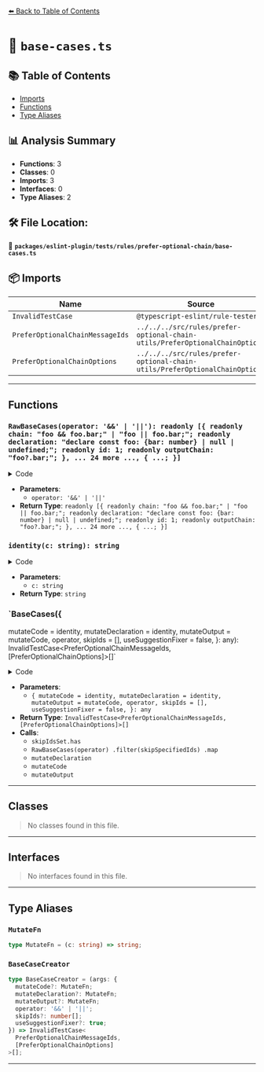 [⬅️ Back to Table of Contents](../../../../../index.md)

# 📄 `base-cases.ts`

## 📚 Table of Contents

- [Imports](#imports)
- [Functions](#functions)
- [Type Aliases](#type-aliases)

## 📊 Analysis Summary

- **Functions**: 3
- **Classes**: 0
- **Imports**: 3
- **Interfaces**: 0
- **Type Aliases**: 2

## 🛠️ File Location:
📂 **`packages/eslint-plugin/tests/rules/prefer-optional-chain/base-cases.ts`**

## 📦 Imports

| Name | Source |
|------|--------|
| `InvalidTestCase` | `@typescript-eslint/rule-tester` |
| `PreferOptionalChainMessageIds` | `../../../src/rules/prefer-optional-chain-utils/PreferOptionalChainOptions` |
| `PreferOptionalChainOptions` | `../../../src/rules/prefer-optional-chain-utils/PreferOptionalChainOptions` |


---

## Functions

### `RawBaseCases(operator: '&&' | '||'): readonly [{ readonly chain: "foo && foo.bar;" | "foo || foo.bar;"; readonly declaration: "declare const foo: {bar: number} | null | undefined;"; readonly id: 1; readonly outputChain: "foo?.bar;"; }, ... 24 more ..., { ...; }]`

<details><summary>Code</summary>

```ts
(operator: '&&' | '||') =>
  [
    // chained members
    {
      chain: `foo ${operator} foo.bar;`,
      declaration: 'declare const foo: {bar: number} | null | undefined;',
      id: 1,
      outputChain: 'foo?.bar;',
    },
    {
      chain: `foo.bar ${operator} foo.bar.baz;`,
      declaration:
        'declare const foo: {bar: {baz: number} | null | undefined};',
      id: 2,
      outputChain: 'foo.bar?.baz;',
    },
    {
      chain: `foo ${operator} foo();`,
      declaration: 'declare const foo: (() => number) | null | undefined;',
      id: 3,
      outputChain: 'foo?.();',
    },
    {
      chain: `foo.bar ${operator} foo.bar();`,
      declaration:
        'declare const foo: {bar: (() => number) | null | undefined};',
      id: 4,
      outputChain: 'foo.bar?.();',
    },
    {
      chain: `foo ${operator} foo.bar ${operator} foo.bar.baz ${operator} foo.bar.baz.buzz;`,
      declaration:
        'declare const foo: {bar: {baz: {buzz: number} | null | undefined} | null | undefined} | null | undefined;',
      id: 5,
      outputChain: 'foo?.bar?.baz?.buzz;',
    },
    {
      chain: `foo.bar ${operator} foo.bar.baz ${operator} foo.bar.baz.buzz;`,
      declaration:
        'declare const foo: {bar: {baz: {buzz: number} | null | undefined} | null | undefined};',
      id: 6,
      outputChain: 'foo.bar?.baz?.buzz;',
    },
    // case with a jump (i.e. a non-nullish prop)
    {
      chain: `foo ${operator} foo.bar ${operator} foo.bar.baz.buzz;`,
      declaration:
        'declare const foo: {bar: {baz: {buzz: number}} | null | undefined} | null | undefined;',
      id: 7,
      outputChain: 'foo?.bar?.baz.buzz;',
    },
    {
      chain: `foo.bar ${operator} foo.bar.baz.buzz;`,
      declaration:
        'declare const foo: {bar: {baz: {buzz: number}} | null | undefined};',
      id: 8,
      outputChain: 'foo.bar?.baz.buzz;',
    },
    // case where for some reason there is a doubled up expression
    {
      chain: `foo ${operator} foo.bar ${operator} foo.bar.baz ${operator} foo.bar.baz ${operator} foo.bar.baz.buzz;`,
      declaration:
        'declare const foo: {bar: {baz: {buzz: number} | null | undefined} | null | undefined} | null | undefined;',
      id: 9,
      outputChain: 'foo?.bar?.baz?.buzz;',
    },
    {
      chain: `foo.bar ${operator} foo.bar.baz ${operator} foo.bar.baz ${operator} foo.bar.baz.buzz;`,
      declaration:
        'declare const foo: {bar: {baz: {buzz: number} | null | undefined} | null | undefined} | null | undefined;',
      id: 10,
      outputChain: 'foo.bar?.baz?.buzz;',
    },
    // chained members with element access
    {
      chain: `foo ${operator} foo[bar] ${operator} foo[bar].baz ${operator} foo[bar].baz.buzz;`,
      declaration: [
        'declare const bar: string;',
        'declare const foo: {[k: string]: {baz: {buzz: number} | null | undefined} | null | undefined} | null | undefined;',
      ].join('\n'),
      id: 11,
      outputChain: 'foo?.[bar]?.baz?.buzz;',
    },
    {
      id: 12,
      // case with a jump (i.e. a non-nullish prop)
      chain: `foo ${operator} foo[bar].baz ${operator} foo[bar].baz.buzz;`,
      declaration: [
        'declare const bar: string;',
        'declare const foo: {[k: string]: {baz: {buzz: number} | null | undefined} | null | undefined} | null | undefined;',
      ].join('\n'),
      outputChain: 'foo?.[bar].baz?.buzz;',
    },
    // case with a property access in computed property
    {
      chain: `foo ${operator} foo[bar.baz] ${operator} foo[bar.baz].buzz;`,
      declaration: [
        'declare const bar: {baz: string};',
        'declare const foo: {[k: string]: {buzz: number} | null | undefined} | null | undefined;',
      ].join('\n'),
      id: 13,
      outputChain: 'foo?.[bar.baz]?.buzz;',
    },
    // chained calls
    {
      chain: `foo ${operator} foo.bar ${operator} foo.bar.baz ${operator} foo.bar.baz.buzz();`,
      declaration:
        'declare const foo: {bar: {baz: {buzz: () => number} | null | undefined} | null | undefined} | null | undefined;',
      id: 14,
      outputChain: 'foo?.bar?.baz?.buzz();',
    },
    {
      chain: `foo ${operator} foo.bar ${operator} foo.bar.baz ${operator} foo.bar.baz.buzz ${operator} foo.bar.baz.buzz();`,
      declaration:
        'declare const foo: {bar: {baz: {buzz: (() => number) | null | undefined} | null | undefined} | null | undefined} | null | undefined;',
      id: 15,
      outputChain: 'foo?.bar?.baz?.buzz?.();',
    },
    {
      chain: `foo.bar ${operator} foo.bar.baz ${operator} foo.bar.baz.buzz ${operator} foo.bar.baz.buzz();`,
      declaration:
        'declare const foo: {bar: {baz: {buzz: (() => number) | null | undefined} | null | undefined} | null | undefined};',
      id: 16,
      outputChain: 'foo.bar?.baz?.buzz?.();',
    },
    // case with a jump (i.e. a non-nullish prop)
    {
      chain: `foo ${operator} foo.bar ${operator} foo.bar.baz.buzz();`,
      declaration:
        'declare const foo: {bar: {baz: {buzz: () => number}} | null | undefined} | null | undefined;',
      id: 17,
      outputChain: 'foo?.bar?.baz.buzz();',
    },
    {
      chain: `foo.bar ${operator} foo.bar.baz.buzz();`,
      declaration:
        'declare const foo: {bar: {baz: {buzz: () => number}} | null | undefined};',
      id: 18,
      outputChain: 'foo.bar?.baz.buzz();',
    },
    {
      id: 19,
      // case with a jump (i.e. a non-nullish prop)
      chain: `foo ${operator} foo.bar ${operator} foo.bar.baz.buzz ${operator} foo.bar.baz.buzz();`,
      declaration:
        'declare const foo: {bar: {baz: {buzz: (() => number) | null | undefined}} | null | undefined} | null | undefined;',
      outputChain: 'foo?.bar?.baz.buzz?.();',
    },
    {
      id: 20,
      // case with a call expr inside the chain for some inefficient reason
      chain: `foo.bar ${operator} foo.bar() ${operator} foo.bar().baz ${operator} foo.bar().baz.buzz ${operator} foo.bar().baz.buzz();`,
      declaration:
        'declare const foo: {bar: () => ({baz: {buzz: (() => number) | null | undefined} | null | undefined}) | null | undefined};',
      outputChain: 'foo.bar?.()?.baz?.buzz?.();',
    },
    // chained calls with element access
    {
      chain: `foo ${operator} foo.bar ${operator} foo.bar.baz ${operator} foo.bar.baz[buzz]();`,
      declaration: [
        'declare const buzz: string;',
        'declare const foo: {bar: {baz: {[k: string]: () => number} | null | undefined} | null | undefined} | null | undefined;',
      ].join('\n'),
      id: 21,
      outputChain: 'foo?.bar?.baz?.[buzz]();',
    },
    {
      chain: `foo ${operator} foo.bar ${operator} foo.bar.baz ${operator} foo.bar.baz[buzz] ${operator} foo.bar.baz[buzz]();`,
      declaration: [
        'declare const buzz: string;',
        'declare const foo: {bar: {baz: {[k: string]: (() => number) | null | undefined} | null | undefined} | null | undefined} | null | undefined;',
      ].join('\n'),
      id: 22,
      outputChain: 'foo?.bar?.baz?.[buzz]?.();',
    },
    // (partially) pre-optional chained
    {
      chain: `foo ${operator} foo?.bar ${operator} foo?.bar.baz ${operator} foo?.bar.baz[buzz] ${operator} foo?.bar.baz[buzz]();`,
      declaration: [
        'declare const buzz: string;',
        'declare const foo: {bar: {baz: {[k: string]: (() => number) | null | undefined} | null | undefined} | null | undefined} | null | undefined;',
      ].join('\n'),
      id: 23,
      outputChain: 'foo?.bar?.baz?.[buzz]?.();',
    },
    {
      chain: `foo ${operator} foo?.bar.baz ${operator} foo?.bar.baz[buzz];`,
      declaration: [
        'declare const buzz: string;',
        'declare const foo: {bar: {baz: {[k: string]: number} | null | undefined}} | null | undefined;',
      ].join('\n'),
      id: 24,
      outputChain: 'foo?.bar.baz?.[buzz];',
    },
    {
      chain: `foo ${operator} foo?.() ${operator} foo?.().bar;`,
      declaration:
        'declare const foo: (() => ({bar: number} | null | undefined)) | null | undefined;',
      id: 25,
      outputChain: 'foo?.()?.bar;',
    },
    {
      chain: `foo.bar ${operator} foo.bar?.() ${operator} foo.bar?.().baz;`,
      declaration:
        'declare const foo: {bar: () => ({baz: number} | null | undefined)};',
      id: 26,
      outputChain: 'foo.bar?.()?.baz;',
    },
  ] as const
```
</details>

- **Parameters**:
  - `operator: '&&' | '||'`
- **Return Type**: `readonly [{ readonly chain: "foo && foo.bar;" | "foo || foo.bar;"; readonly declaration: "declare const foo: {bar: number} | null | undefined;"; readonly id: 1; readonly outputChain: "foo?.bar;"; }, ... 24 more ..., { ...; }]`
### `identity(c: string): string`

<details><summary>Code</summary>

```ts
c => c
```
</details>

- **Parameters**:
  - `c: string`
- **Return Type**: `string`
### `BaseCases({
  mutateCode = identity,
  mutateDeclaration = identity,
  mutateOutput = mutateCode,
  operator,
  skipIds = [],
  useSuggestionFixer = false,
}: any): InvalidTestCase<PreferOptionalChainMessageIds, [PreferOptionalChainOptions]>[]`

<details><summary>Code</summary>

```ts
({
  mutateCode = identity,
  mutateDeclaration = identity,
  mutateOutput = mutateCode,
  operator,
  skipIds = [],
  useSuggestionFixer = false,
}) => {
  const skipIdsSet = new Set(skipIds);
  const skipSpecifiedIds: (
    arg: ReturnType<typeof RawBaseCases>[number],
  ) => boolean =
    skipIds.length === 0
      ? (): boolean => true
      : ({ id }): boolean => !skipIdsSet.has(id);

  return RawBaseCases(operator)
    .filter(skipSpecifiedIds)
    .map(
      ({
        chain,
        declaration: originalDeclaration,
        id,
        outputChain,
      }): InvalidTestCase<
        PreferOptionalChainMessageIds,
        [PreferOptionalChainOptions]
      > => {
        const declaration = mutateDeclaration(originalDeclaration);
        const code = `// ${id}\n${declaration}\n${mutateCode(chain)}`;
        const output = `// ${id}\n${declaration}\n${mutateOutput(outputChain)}`;

        return {
          code,
          errors: [
            {
              messageId: 'preferOptionalChain',
              suggestions: !useSuggestionFixer
                ? null
                : [
                    {
                      messageId: 'optionalChainSuggest',
                      output,
                    },
                  ],
            },
          ],
          output: useSuggestionFixer ? null : output,
        };
      },
    );
}
```
</details>

- **Parameters**:
  - `{
  mutateCode = identity,
  mutateDeclaration = identity,
  mutateOutput = mutateCode,
  operator,
  skipIds = [],
  useSuggestionFixer = false,
}: any`
- **Return Type**: `InvalidTestCase<PreferOptionalChainMessageIds, [PreferOptionalChainOptions]>[]`
- **Calls**:
  - `skipIdsSet.has`
  - `RawBaseCases(operator)
    .filter(skipSpecifiedIds)
    .map`
  - `mutateDeclaration`
  - `mutateCode`
  - `mutateOutput`

---

## Classes

> No classes found in this file.


---

## Interfaces

> No interfaces found in this file.


---

## Type Aliases

### `MutateFn`

```ts
type MutateFn = (c: string) => string;
```

### `BaseCaseCreator`

```ts
type BaseCaseCreator = (args: {
  mutateCode?: MutateFn;
  mutateDeclaration?: MutateFn;
  mutateOutput?: MutateFn;
  operator: '&&' | '||';
  skipIds?: number[];
  useSuggestionFixer?: true;
}) => InvalidTestCase<
  PreferOptionalChainMessageIds,
  [PreferOptionalChainOptions]
>[];
```


---